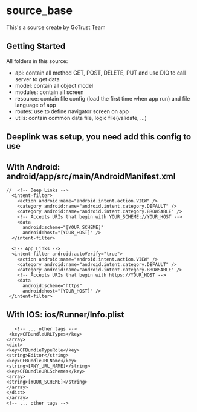# source_base

This's a source create by GoTrust Team

## Getting Started
   All folders in this source:
   - api: contain all method GET, POST, DELETE, PUT and use DIO to call server to get data
   - model: contain all object model
   - modules: contain all screen 
   - resource: contain file config (load the first time when app run) and file language of app
   - routes: use to define navigator screen on app 
   - utils: contain common data file, logic file(validate, ...)

## Deeplink was setup, you need add this config to use

## With Android: android/app/src/main/AndroidManifest.xml
     
    //  <!-- Deep Links -->
      <intent-filter>
        <action android:name="android.intent.action.VIEW" />
        <category android:name="android.intent.category.DEFAULT" />
        <category android:name="android.intent.category.BROWSABLE" />
        <!-- Accepts URIs that begin with YOUR_SCHEME://YOUR_HOST -->
        <data
          android:scheme="[YOUR_SCHEME]"
          android:host="[YOUR_HOST]" />
      </intent-filter>

      <!-- App Links -->
      <intent-filter android:autoVerify="true">
        <action android:name="android.intent.action.VIEW" />
        <category android:name="android.intent.category.DEFAULT" />
        <category android:name="android.intent.category.BROWSABLE" />
        <!-- Accepts URIs that begin with https://YOUR_HOST -->
        <data
          android:scheme="https"
          android:host="[YOUR_HOST]" />
     </intent-filter>

## With IOS: ios/Runner/Info.plist
     
       <!-- ... other tags -->
     <key>CFBundleURLTypes</key>
    <array>
    <dict>
    <key>CFBundleTypeRole</key>
    <string>Editor</string>
    <key>CFBundleURLName</key>
    <string>[ANY_URL_NAME]</string>
    <key>CFBundleURLSchemes</key>
    <array>
    <string>[YOUR_SCHEME]</string>
    </array>
    </dict>
    </array>
    <!-- ... other tags -->